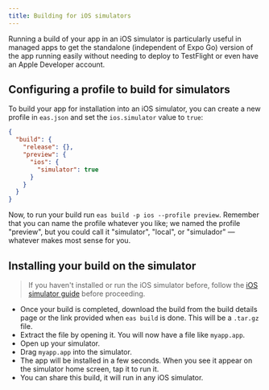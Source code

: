 ```yaml
---
title: Building for iOS simulators
---
```


Running a build of your app in an iOS simulator is particularly useful in managed apps to get the standalone (independent of Expo Go) version of the app running easily without needing to deploy to TestFlight or even have an Apple Developer account.

## Configuring a profile to build for simulators

To build your app for installation into an iOS simulator, you can create a new profile in `eas.json` and set the `ios.simulator` value to `true`:

```json
{
  "build": {
    "release": {},
    "preview": {
      "ios": {
        "simulator": true
      }
    }
  }
}
```

Now, to run your build run `eas build -p ios --profile preview`. Remember that you can name the profile whatever you like; we named the profile "preview", but you could call it "simulator", "local", or "simulador" &mdash; whatever makes most sense for you.

## Installing your build on the simulator

> If you haven't installed or run the iOS simulator before, follow the [iOS simulator guide](/workflow/ios-simulator.md) before proceeding.

- Once your build is completed, download the build from the build details page or the link provided when `eas build` is done. This will be a `.tar.gz` file.
- Extract the file by opening it. You will now have a file like `myapp.app`.
- Open up your simulator.
- Drag `myapp.app` into the simulator.
- The app will be installed in a few seconds. When you see it appear on the simulator home screen, tap it to run it.
- You can share this build, it will run in any iOS simulator.
